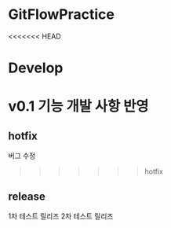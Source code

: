 # GitFlowPractice

<<<<<<< HEAD
# Develop
v0.1
기능 개발 사항 반영
=======
## hotfix
버그 수정
>>>>>>> hotfix

## release
1차 테스트 릴리즈
2차 테스트 릴리즈